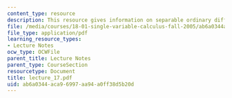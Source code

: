 ```yaml
---
content_type: resource
description: This resource gives information on separable ordinary differential equations.
file: /media/courses/18-01-single-variable-calculus-fall-2005/ab6a0344aca96997aa94a0ff38d5b20d_lecture_17.pdf
file_type: application/pdf
learning_resource_types:
- Lecture Notes
ocw_type: OCWFile
parent_title: Lecture Notes
parent_type: CourseSection
resourcetype: Document
title: lecture_17.pdf
uid: ab6a0344-aca9-6997-aa94-a0ff38d5b20d
---
```

